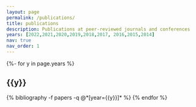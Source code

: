 ```yaml
---
layout: page
permalink: /publications/
title: publications
description: Publications at peer-reviewed journals and conferences
years: [2022,2021,2020,2019,2018,2017, 2016,2015,2014]
nav: true
nav_order: 1
---
```

<!-- _pages/publications.md -->
<div class="publications">

{%- for y in page.years %}
  <h2 class="year">{{y}}</h2>
  {% bibliography -f papers -q @*[year={{y}}]* %}
{% endfor %}

</div>
